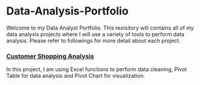 # Data-Analysis-Portfolio
Welcome to my Data Analyst Portfolio. This reoisitory will contains all of my data analysis projects where I will use a variety of tools to perform data analysis.
Please refer to followings for more detail about each project.

### <a href = "https://github.com/tientran04/Data-Analysis-Portfolio/blob/main/Data%20Analysis%20in%20Excel/Customer_shopping.xlsx">Customer Shopping Analysis</a>
In this project, I am using Excel functions to perform data cleaning, Pivot Table for data analysis and Pivot Chart for visualization.
